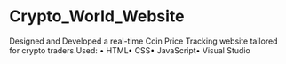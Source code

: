 # Crypto_World_Website
Designed and Developed a real-time Coin Price Tracking website tailored for crypto traders.Used: • HTML• CSS• JavaScript• Visual Studio
